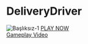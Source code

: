 # DeliveryDriver
![Başlıksız-1](https://github.com/muhammedahmetsekerci/DeliveryDriver/assets/96115180/b031187c-5120-421e-bdc6-e097ba23be44)
[PLAY NOW](https://play.unity.com/mg/other/treasure-driver)
</br>[Gameplay Video](https://youtu.be/lX7-UaHIpi0)
